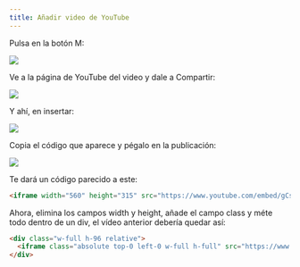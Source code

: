 ```yaml
---
title: Añadir video de YouTube
---
```


Pulsa en la botón M:

![](/images/manual-usuario/seleccionar-markdown.webp)

Ve a la página de YouTube del video y dale a Compartir:

![](/images/manual-usuario/compartir-video-youtube.webp)

Y ahí, en insertar:

![](</images/manual-usuario/Captura desde 2023-10-13 16-00-53.webp>)

Copia el código que aparece y pégalo en la publicación:

![](</images/manual-usuario/Captura desde 2023-10-13 16-03-09.webp>)

Te dará un código parecido a este:

```html
<iframe width="560" height="315" src="https://www.youtube.com/embed/gCslrWiLsc8?si=atGsusuDcogx0IDJ" title="YouTube video player" frameborder="0" allow="accelerometer; autoplay; clipboard-write; encrypted-media; gyroscope; picture-in-picture; web-share" allowfullscreen></iframe>
```

Ahora, elimina los campos width y height, añade el campo class y méte todo dentro de un div, el vídeo anterior debería quedar así:

```html
<div class="w-full h-96 relative">
  <iframe class="absolute top-0 left-0 w-full h-full" src="https://www.youtube.com/embed/  gCslrWiLsc8?si=Fs2Hfk-vBuefovJx" title="YouTube video player" frameborder="0" allow="accelerometer; autoplay; clipboard-write; encrypted-media; gyroscope; picture-in-picture; web-share" allowfullscreen />
</div>
```
